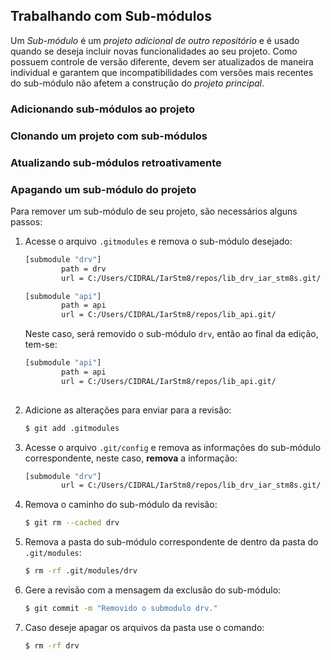 
## Trabalhando com Sub-módulos

Um *Sub-módulo* é um *projeto adicional de outro repositório* e é usado quando se deseja incluir novas funcionalidades ao seu projeto. Como possuem controle de versão diferente, devem ser atualizados de maneira individual e garantem  que incompatibilidades com versões mais recentes do sub-módulo não afetem a construção do *projeto principal*.

### Adicionando sub-módulos ao projeto

### Clonando um projeto com sub-módulos

### Atualizando sub-módulos retroativamente

### Apagando um sub-módulo do projeto

Para remover um sub-módulo de seu projeto, são necessários alguns passos:

1. Acesse o arquivo `.gitmodules` e remova o sub-módulo desejado:

   ```bash
   [submodule "drv"]
           path = drv
           url = C:/Users/CIDRAL/IarStm8/repos/lib_drv_iar_stm8s.git/
   
   [submodule "api"]
           path = api
           url = C:/Users/CIDRAL/IarStm8/repos/lib_api.git/
   
   ```

   Neste caso, será removido o sub-módulo `drv`, então ao final da edição, tem-se:

   ```bash
   [submodule "api"]
           path = api
           url = C:/Users/CIDRAL/IarStm8/repos/lib_api.git/
           
   ```

2. Adicione as alterações para enviar para a revisão:

   ```bash
   $ git add .gitmodules
   ```

   

3. Acesse o arquivo `.git/config` e remova as informações do sub-módulo correspondente, neste caso, **remova** a informação:

   ```bash
   [submodule "drv"]
           url = C:/Users/CIDRAL/IarStm8/repos/lib_drv_iar_stm8s.git/
   
   ```

4. Remova o caminho do sub-módulo da revisão:

   ```bash
   $ git rm --cached drv
   ```

5. Remova a pasta do sub-módulo correspondente de dentro da pasta do `.git/modules`:

   ```bash
   $ rm -rf .git/modules/drv
   ```

6. Gere a revisão com a mensagem da exclusão do sub-módulo:

   ```bash
   $ git commit -m "Removido o submodulo drv."
   ```

7. Caso deseje apagar os arquivos da pasta use o comando:

   ```bash
   $ rm -rf drv
   ```

